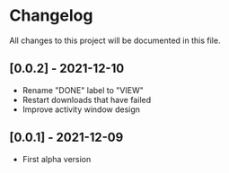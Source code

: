 # Changelog
All changes to this project will be documented in this file.

## [0.0.2] - 2021-12-10
- Rename "DONE" label to "VIEW"
- Restart downloads that have failed
- Improve activity window design

## [0.0.1] - 2021-12-09
- First alpha version
